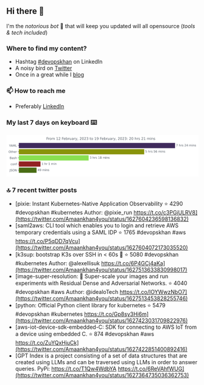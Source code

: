<!--- [![Hits](https://hits.seeyoufarm.com/api/count/incr/badge.svg?url=https%3A%2F%2Fgithub.com%2Fakhan4u%2Fhit-counter&count_bg=%2379C83D&title_bg=%23555555&icon=&icon_color=%23E7E7E7&title=visits&edge_flat=false)](https://hits.seeyoufarm.com) --->

## Hi there 👋

I'm the _notorious bot_ 🤣 that will keep you updated will all opensource (_tools & tech included_) 

### Where to find my content?

* Hashtag [#devopskhan](https://www.linkedin.com/feed/hashtag/devopskhan) on LinkedIn
* A noisy bird on [Twitter](https://twitter.com/Amaankhan4you)
* Once in a great while I [blog](https://linuxparrot.netlify.app) 


### 📫 **How to reach me**

* Preferably [LinkedIn](https://www.linkedin.com/in/amaan-khan-linux-ninja)

### My last 7 days on keyboard ⌨️

<img src="https://github.com/akhan4u/akhan4u/blob/main/images/stat.svg" alt="Amaan's Wakatime Activity!"/>

### 🔝 7 recent twitter posts
<!-- DEVDOJO:START -->
- [pixie: Instant Kubernetes-Native Application Observability
⭐️ 4290
#devopskhan #kubernetes
Author: @pixie_run
https://t.co/c3PGiULRV8](https://twitter.com/Amaankhan4you/status/1627604236598136832)
- [saml2aws: CLI tool which enables you to login and retrieve AWS temporary credentials using a SAML IDP
⭐️ 1765
#devopskhan #aws
https://t.co/P5qDD7qVcu](https://twitter.com/Amaankhan4you/status/1627604072173035520)
- [k3sup: bootstrap K3s over SSH in &lt; 60s 🚀
⭐️ 5080
#devopskhan #kubernetes
Author: @alexellisuk
https://t.co/6P4GCj4aKa](https://twitter.com/Amaankhan4you/status/1627513633830998017)
- [image-super-resolution: 🔎 Super-scale your images and run experiments with Residual Dense and Adversarial Networks.
⭐️ 4040
#devopskhan #aws
Author: @idealoTech
https://t.co/IOYWwzNbO7](https://twitter.com/Amaankhan4you/status/1627513453828255746)
- [python: Official Python client library for kubernetes
⭐️ 5479
#devopskhan #kubernetes
https://t.co/Gp8sy3Hi6m](https://twitter.com/Amaankhan4you/status/1627423031709822976)
- [aws-iot-device-sdk-embedded-C: SDK for connecting to AWS IoT from a device using embedded C.
⭐️ 874
#devopskhan #aws
https://t.co/ZuYQxHjuCk](https://twitter.com/Amaankhan4you/status/1627422851400892416)
- [GPT Index is a project consisting of a set of data structures that are created using LLMs and can be traversed using LLMs in order to answer queries. PyPi: https://t.co/T1Qw4WdbYA https://t.co/6ReVAhfWUG](https://twitter.com/Amaankhan4you/status/1627364735036362753)
<!-- DEVDOJO:END -->

<!-- ![Amaan's GitHub stats](https://github-readme-stats.vercel.app/api?username=akhan4u&count_private=true&show_icons=true&hide=contribs) -->
